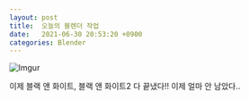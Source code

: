 ```yaml
---
layout: post
title:  오늘의 블렌더 작업
date:   2021-06-30 20:53:20 +0900
categories: Blender
---
```



![Imgur](https://i.imgur.com/rHHW3O4.jpg)

이제 블랙 앤 화이트, 블랙 앤 화이트2 다 끝냈다!! 이제 얼마 안 남았다..